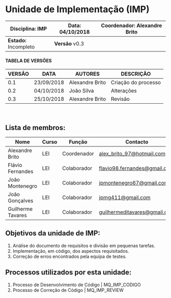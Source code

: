 # **Unidade de Implementação (IMP)**
| Disciplina: IMP | Data: 04/10/2018 | Coordenador: Alexandre Brito |
| - | - | - |
| **Estado:** Incompleto | **Versão** v0.3 |

#### TABELA DE VERSÕES

| VERSÃO | DATA | AUTORES | DESCRIÇÃO |
|--------|------|---------|-----------|
|   0.1     |    23/09/2018  |    Alexandre Brito     |       Criação do processo    |
|   0.2     |    04/10/2018  |    João Silva          |           Alterações         |
|   0.3     |    25/10/2018  |    Alexandre Brito     |           Revisão            |
<br>

## **Lista de membros:**
| Nome | Curso | Função | Contacto |
| -    | -     | -      | -        |
| Alexandre Brito  | LEI | Coordenador |alex_brito_97@hotmail.com    |
| Flávio Fernandes | LEI | Colaborador |flavio98.fernandes@gmail.com |
| João Montenegro  | LEI | Colaborador |jpmontenegro67@gmail.com     |
| João Gonçalves   | LEI | Colaborador |jpmg411@gmail.com            |
| Guilherme Tavares| LEI | Colaborador |guilhermeditavares@gmail.com |


## Objetivos da unidade de IMP:
1. Análise do documento de requisitos e divisão em pequenas tarefas.
2. Implementação, em código, dos aspectos requisitados.
3. Correção de erros encontrados pela equipa de testes.


## Processos utilizados por esta unidade:
1. Processo de Desenvolvimento de Código | MQ_IMP_CODIGO
2. Processo de Correção de Código        | MQ_IMP_REVIEW
